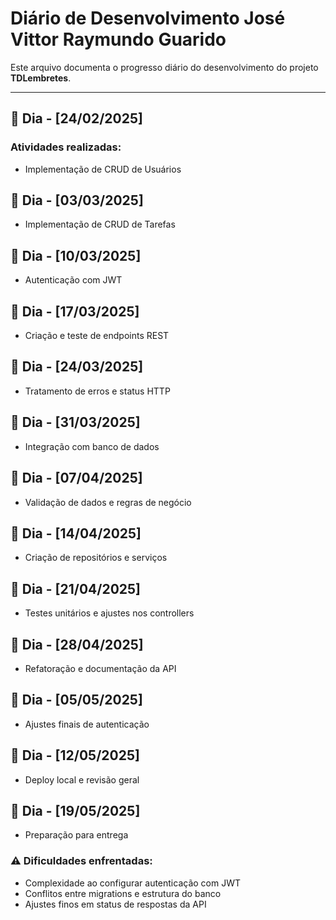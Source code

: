 # Diário de Desenvolvimento **José Vittor Raymundo Guarido**

Este arquivo documenta o progresso diário do desenvolvimento do projeto **TDLembretes**. 

---
## 📅 Dia - [24/02/2025]  
### Atividades realizadas:
- Implementação de CRUD de Usuários

## 📅 Dia - [03/03/2025]  
- Implementação de CRUD de Tarefas

## 📅 Dia - [10/03/2025]  
- Autenticação com JWT

## 📅 Dia - [17/03/2025]  
- Criação e teste de endpoints REST

## 📅 Dia - [24/03/2025]  
- Tratamento de erros e status HTTP

## 📅 Dia - [31/03/2025]  
- Integração com banco de dados

## 📅 Dia - [07/04/2025]  
- Validação de dados e regras de negócio

## 📅 Dia - [14/04/2025]  
- Criação de repositórios e serviços

## 📅 Dia - [21/04/2025]  
- Testes unitários e ajustes nos controllers

## 📅 Dia - [28/04/2025]  
- Refatoração e documentação da API

## 📅 Dia - [05/05/2025]  
- Ajustes finais de autenticação

## 📅 Dia - [12/05/2025]  
- Deploy local e revisão geral

## 📅 Dia - [19/05/2025]  
- Preparação para entrega

### ⚠️ Dificuldades enfrentadas:
- Complexidade ao configurar autenticação com JWT  
- Conflitos entre migrations e estrutura do banco  
- Ajustes finos em status de respostas da API
